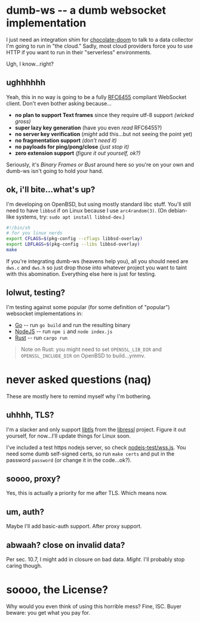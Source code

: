# dumb-ws -- a dumb websocket implementation
I just need an integration shim for [chocolate-doom](https://github.com/voutilad/chocolate-doom) to talk to a data collector I'm going to run in "the cloud." Sadly, most cloud providers force you to use HTTP if you want to run in their "serverless" environments.

Ugh, I know...right?

## ughhhhhh
Yeah, this in no way is going to be a fully [RFC6455](https://tools.ietf.org/html/rfc6455) compliant WebSocket client. Don't even bother asking because...
- **no plan to support Text frames** since they require utf-8 support _(wicked gross)_
- **super lazy key generation** (have you even _read_ RFC6455?)
- **no server key verification** (_might_ add this...but not seeing the point yet)
- **no fragmentation support** _(don't need it)_
- **no payloads for ping/pong/close** _(just stop it)_
- **zero extension support** _(figure it out yourself, ok?)_

Seriously, it's _Binary Frames or Bust_ around here so you're on your own and dumb-ws isn't going to hold your hand.

## ok, i'll bite...what's up?
I'm developing on OpenBSD, but using mostly standard libc stuff. You'll still need to have `libbsd` if on Linux because I use `arc4random(3)`. (On debian-like systems, try: `sudo apt install libbsd-dev`.)

```bash
#!/bin/sh
# for you linux nerds
export CFLAGS=$(pkg-config --cflags libbsd-overlay)
export LDFLAGS=$(pkg-config --libs libbsd-overlay)
make
```

If you're integrating dumb-ws (heavens help you), all you should need are `dws.c` and `dws.h` so just drop those into whatever project you want to taint with this abomination. Everything else here is just for testing.

## lolwut, testing?
I'm testing against some popular (for some definition of "popular") websocket implementations in:
- [Go](./go-test) -- run `go build` and run the resulting binary
- [NodeJS](./nodejs-test) -- run `npm i` and `node index.js`
- [Rust](./rust-test) -- run `cargo run`

> Note on Rust: you might need to set `OPENSSL_LIB_DIR` and `OPENSSL_INCLUDE_DIR` on OpenBSD to build...ymmv.

# never asked questions (naq)
These are mostly here to remind myself why I'm bothering.

## uhhhh, TLS?
I'm a slacker and only support [libtls](https://man.openbsd.org/tls_init.3) from the [libressl](https://libressl.org) project. Figure it out yourself, for now...I'll update things for Linux soon.

I've included a test https nodejs server, so check [nodejs-test/wss.js](./nodejs-test/wss.js). You need some dumb self-signed certs, so run `make certs` and put in the password `password` (or change it in the code...ok?).

## soooo, proxy?
Yes, this is actually a priority for me after TLS. Which means now.

## um, auth?
Maybe I'll add basic-auth support. After proxy support.

## abwaah? close on invalid data?
Per sec. 10.7, I might add in closure on bad data. _Might._ I'll probably stop caring though.

# soooo, the License?
Why would you even think of using this horrible mess? Fine, ISC. Buyer beware: you get what you pay for.
